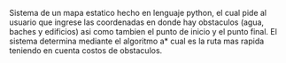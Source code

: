 Sistema de un mapa estatico hecho en lenguaje python, el cual pide al usuario que ingrese las coordenadas en 
donde hay obstaculos (agua, baches y edificios) 
asi como tambien el punto de inicio y el punto final. El sistema determina mediante el algoritmo a*
cual es la ruta mas rapida teniendo en cuenta costos de obstaculos.
